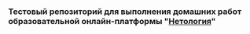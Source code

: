 ### Тестовый репозиторий для выполнения домашних работ образовательной онлайн-платформы "[Нетология](https://netology.ru)"